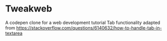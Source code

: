 # Tweakweb
A codepen clone for a web development tutorial
Tab functionality adapted from https://stackoverflow.com/questions/6140632/how-to-handle-tab-in-textarea
